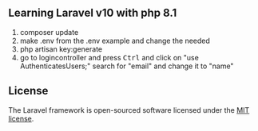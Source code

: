 
## Learning Laravel v10 with php 8.1

1) composer update
2) make .env from the .env example and change the needed
3) php artisan key:generate
4) go to logincontroller and press <kbd>Ctrl</kbd> and click on "use AuthenticatesUsers;" search for "email" and change it to "name"

##


## License

The Laravel framework is open-sourced software licensed under the [MIT license](https://opensource.org/licenses/MIT).

